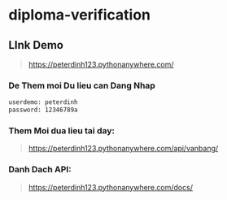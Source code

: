 # diploma-verification

## LInk Demo
 
> https://peterdinh123.pythonanywhere.com/

### De Them moi Du lieu can Dang Nhap
```bash
userdemo: peterdinh
password: 12346789a
```

### Them Moi dua lieu tai day:

> https://peterdinh123.pythonanywhere.com/api/vanbang/

### Danh Dach API:

>https://peterdinh123.pythonanywhere.com/docs/